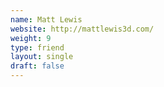 ```yaml
---
name: Matt Lewis
website: http://mattlewis3d.com/
weight: 9
type: friend
layout: single
draft: false
---
```

